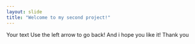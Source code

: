 ```yaml
---
layout: slide
title: "Welcome to my second project!"
---
```

Your text
Use the left arrow to go back!
And i hope you like it!
Thank you
